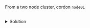 From a two node cluster, cordon `node01`

<br>
<details><summary>Solution</summary>
<br>

```bash
# mark the node01 unschedulable (cordon the node)
kubectl cordon node01

# list the nodes to verify that node01 has been cordoned
kubectl get no


```{{exec}}


</details>